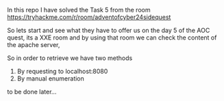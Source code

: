 In this repo I have solved the Task 5 from the room https://tryhackme.com/r/room/adventofcyber24sidequest

So lets start and see what they have to offer us on the day 5 of the AOC quest, its a XXE room and by using that room we can check the content of the apache server,

So in order to retrieve we have two methods
1. By requesting to localhost:8080
2. By manual enumeration

to be done later...
